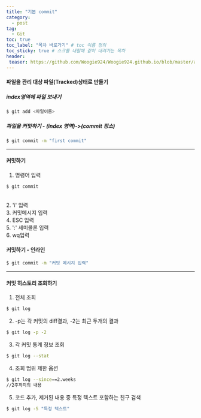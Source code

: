 ```yaml
---
title: "기본 commit"
category:
  - post
tag:
  - Git
toc: true
toc_label: "목차 바로가기" # toc 이름 정의
toc_sticky: true # 스크롤 내릴때 같이 내려가는 목차
header:
 teaser: https://github.com/Woogie924/Woogie924.github.io/blob/master/assets/images/myLogo.png?raw=true
---
```



#### 파일을 관리 대상 파일(Tracked)상태로 만들기 <br>
##### index영역에 파일 보내기<br>
```bash
$ git add <파일이름>
```
##### 파일을 커밋하기 -  (index 영역)->(commit 장소)<br>
```bash
$ git commit -m "first commit"
```
- - -
#### 커밋하기<br>
1. 명령어 입력<br>
```bash
$ git commit
```
<br>
2. 'i' 입력<br>
3. 커밋메시지 입력<br>
4. ESC 입력<br>
5. ':' 세미콜론 입력<br>
6. wq입력<br>

#### 커밋하기 - 인라인
```bash
$ git commit -m "커밋 메시지 입력"
```

- - -
#### 커밋 히스토리 조회하기
1. 전체 조회
```bash
$ git log
```

2. -p는 각 커밋의 diff결과, -2는 최근 두개의 결과
```bash
$ git log -p -2
```

3. 각 커밋 통계 정보 조회
```bash
$ git log --stat
```

4. 조회 범위 제한 옵션
```bash
$ git log --since==2.weeks
//2주까지의 내용
```

5. 코드 추가, 제거된 내용 중 특정 텍스트 포함하는 친구 검색
```bash
$ git log -S "특정 텍스트"
```

